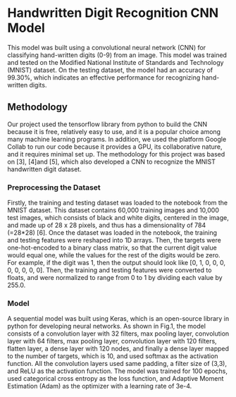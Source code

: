 # Handwritten Digit Recognition CNN Model 
This model was built using a convolutional neural network (CNN) for classifying hand-written digits (0-9) from an image. 
This model was trained and tested on the Modified National Institute of Standards and Technology (MNIST) dataset. On the testing dataset, 
the model had an accuracy of 99.30%, which indicates an effective performance for recognizing hand-written digits. 

## Methodology
Our project used the tensorflow library from python to build the CNN because it is free, relatively easy to use, and it is a popular choice among many machine learning programs. In addition, we used the platform Google Collab to run our code because it provides a GPU, its collaborative nature, and it requires minimal set up. The methodology for this project was based on [3], [4]and [5], which also developed a CNN to recognize the MNIST handwritten digit dataset.

### Preprocessing the Dataset
Firstly, the training and testing dataset was loaded to the notebook from the MNIST dataset. This dataset contains 60,000 training images and 10,000 test images,
which consists of black and white digits, centered in the image, and made up of 28 x 28 pixels, and thus has a dimensionality of 784 (=28*28) [6]. Once the dataset 
was loaded in the notebook, the training and testing features were reshaped into 1D arrays. Then, the targets were one-hot-encoded to a binary class matrix, so that 
the current digit value would equal one, while the values for the rest of the digits would be zero. For example, if the digit was 1, then the output should look like
[0, 1, 0, 0, 0, 0, 0, 0, 0, 0]. Then, the training and testing features were converted to floats, and were normalized to range from 0 to 1 by dividing each value by 255.0.

### Model
A sequential model was built using Keras, which is an open-source library in python for developing neural networks. As shown in Fig.1, the model consists of a convolution layer 
with 32 filters, max pooling layer, convolution layer with 64 filters, max pooling layer, convolution layer with 120 filters, flatten layer, a dense layer with 120 nodes, and 
finally a dense layer mapped to the number of targets, which is 10, and used softmax as the activation function. All the convolution layers used same padding, a filter size of (3,3),
and ReLU as the activation function. The model was trained for 100 epochs, used categorical cross entropy as the loss function, and Adaptive Moment Estimation (Adam) as the optimizer
with a learning rate of 3e-4.
